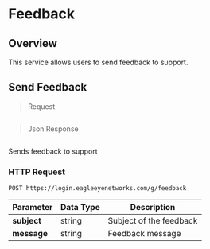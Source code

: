 # Feedback

<!--===================================================================-->
## Overview

This service allows users to send feedback to support.

<!--===================================================================-->
## Send Feedback

> Request

```shell
```

> Json Response

```json
```

Sends feedback to support

### HTTP Request

`POST https://login.eagleeyenetworks.com/g/feedback`

Parameter       | Data Type   	| Description  
---------       | ----------- 	| -----------  
**subject**   	| string      	| Subject of the feedback
**message**   	| string      	| Feedback message